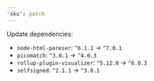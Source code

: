 ```yaml
---
'sku': patch
---
```


Update dependencies:
- `node-html-pareser`: `^6.1.1` -> `^7.0.1`
- `picomatch`: `^3.0.1` -> `^4.0.3`
- `rollup-plugin-visualizer`: `^5.12.0` -> `^6.0.3`
- `selfsigned`: `^2.1.1` -> `^3.0.1`
